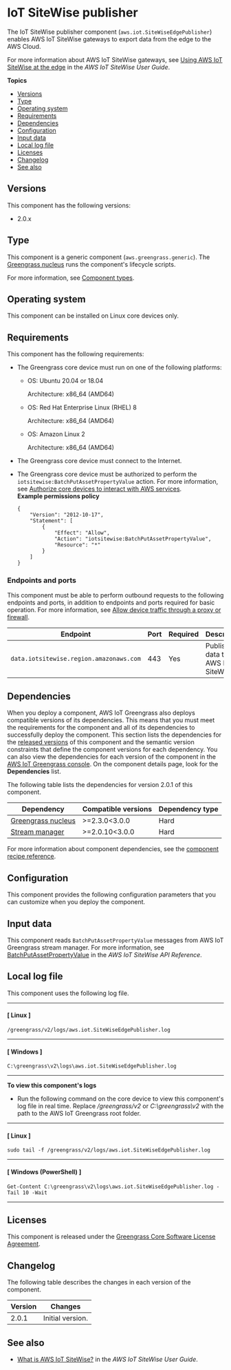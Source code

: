 # IoT SiteWise publisher<a name="iotsitewise-publisher-component"></a>

The IoT SiteWise publisher component \(`aws.iot.SiteWiseEdgePublisher`\) enables AWS IoT SiteWise gateways to export data from the edge to the AWS Cloud\.

For more information about AWS IoT SiteWise gateways, see [Using AWS IoT SiteWise at the edge](https://docs.aws.amazon.com/iot-sitewise/latest/userguide/gateways-ggv2.html) in the *AWS IoT SiteWise User Guide*\.

**Topics**
+ [Versions](#iotsitewise-publisher-component-versions)
+ [Type](#iotsitewise-publisher-component-type)
+ [Operating system](#iotsitewise-publisher-component-os-support)
+ [Requirements](#iotsitewise-publisher-component-requirements)
+ [Dependencies](#iotsitewise-publisher-component-dependencies)
+ [Configuration](#iotsitewise-publisher-component-configuration)
+ [Input data](#iotsitewise-publisher-component-input-data)
+ [Local log file](#iotsitewise-publisher-component-log-file)
+ [Licenses](#iotsitewise-publisher-component-licenses)
+ [Changelog](#iotsitewise-publisher-component-changelog)
+ [See also](#iotsitewise-publisher-component-see-also)

## Versions<a name="iotsitewise-publisher-component-versions"></a>

This component has the following versions:
+ 2\.0\.x

## Type<a name="iotsitewise-publisher-component-type"></a>

<a name="public-component-type-generic"></a>This <a name="public-component-type-generic-phrase"></a>component is a generic component \(`aws.greengrass.generic`\)\. The [Greengrass nucleus](greengrass-nucleus-component.md) runs the component's lifecycle scripts\.

<a name="public-component-type-more-information"></a>For more information, see [Component types](develop-greengrass-components.md#component-types)\.

## Operating system<a name="iotsitewise-publisher-component-os-support"></a>

This component can be installed on Linux core devices only\.

## Requirements<a name="iotsitewise-publisher-component-requirements"></a>

This component has the following requirements:
+ The Greengrass core device must run on one of the following platforms:
  + OS: Ubuntu 20\.04 or 18\.04

    Architecture: x86\_64 \(AMD64\)
  + OS: Red Hat Enterprise Linux \(RHEL\) 8

    Architecture: x86\_64 \(AMD64\)
  + OS: Amazon Linux 2

    Architecture: x86\_64 \(AMD64\)
+ The Greengrass core device must connect to the Internet\.
+ The Greengrass core device must be authorized to perform the `iotsitewise:BatchPutAssetPropertyValue` action\. For more information, see [Authorize core devices to interact with AWS services](https://docs.aws.amazon.com/greengrass/v2/developerguide/device-service-role.html)\.  
**Example permissions policy**  

  ```
  {
      "Version": "2012-10-17",
      "Statement": [
          {
              "Effect": "Allow",
              "Action": "iotsitewise:BatchPutAssetPropertyValue",
              "Resource": "*"
          }
      ]
  }
  ```

### Endpoints and ports<a name="iotsitewise-publisher-component-endpoints"></a>

This component must be able to perform outbound requests to the following endpoints and ports, in addition to endpoints and ports required for basic operation\. For more information, see [Allow device traffic through a proxy or firewall](allow-device-traffic.md)\.


| Endpoint | Port | Required | Description | 
| --- | --- | --- | --- | 
|  `data.iotsitewise.region.amazonaws.com`  | 443 | Yes |  Publish data to AWS IoT SiteWise\.  | 

## Dependencies<a name="iotsitewise-publisher-component-dependencies"></a>

When you deploy a component, AWS IoT Greengrass also deploys compatible versions of its dependencies\. This means that you must meet the requirements for the component and all of its dependencies to successfully deploy the component\. This section lists the dependencies for the [released versions](#iotsitewise-publisher-component-changelog) of this component and the semantic version constraints that define the component versions for each dependency\. You can also view the dependencies for each version of the component in the [AWS IoT Greengrass console](https://console.aws.amazon.com/greengrass)\. On the component details page, look for the **Dependencies** list\.

The following table lists the dependencies for version 2\.0\.1 of this component\.


| Dependency | Compatible versions | Dependency type | 
| --- | --- | --- | 
| [Greengrass nucleus](greengrass-nucleus-component.md) | >=2\.3\.0<3\.0\.0 | Hard | 
| [Stream manager](stream-manager-component.md) | >=2\.0\.10<3\.0\.0 | Hard | 

For more information about component dependencies, see the [component recipe reference](component-recipe-reference.md#recipe-reference-component-dependencies)\.

## Configuration<a name="iotsitewise-publisher-component-configuration"></a>

This component provides the following configuration parameters that you can customize when you deploy the component\.

## Input data<a name="iotsitewise-publisher-component-input-data"></a>



This component reads `BatchPutAssetPropertyValue` messages from AWS IoT Greengrass stream manager\. For more information, see [BatchPutAssetPropertyValue](https://docs.aws.amazon.com/iot-sitewise/latest/APIReference/API_BatchPutAssetPropertyValue.html) in the *AWS IoT SiteWise API Reference*\.

## Local log file<a name="iotsitewise-publisher-component-log-file"></a>

This component uses the following log file\.

------
#### [ Linux ]

```
/greengrass/v2/logs/aws.iot.SiteWiseEdgePublisher.log
```

------
#### [ Windows ]

```
C:\greengrass\v2\logs\aws.iot.SiteWiseEdgePublisher.log
```

------

**To view this component's logs**
+ Run the following command on the core device to view this component's log file in real time\. Replace */greengrass/v2* or *C:\\greengrass\\v2* with the path to the AWS IoT Greengrass root folder\.

------
#### [ Linux ]

  ```
  sudo tail -f /greengrass/v2/logs/aws.iot.SiteWiseEdgePublisher.log
  ```

------
#### [ Windows \(PowerShell\) ]

  ```
  Get-Content C:\greengrass\v2\logs\aws.iot.SiteWiseEdgePublisher.log -Tail 10 -Wait
  ```

------

## Licenses<a name="iotsitewise-publisher-component-licenses"></a>

<a name="component-core-software-license"></a>This component is released under the [Greengrass Core Software License Agreement](https://greengrass-release-license.s3.us-west-2.amazonaws.com/greengrass-license-v1.pdf)\.

## Changelog<a name="iotsitewise-publisher-component-changelog"></a>

The following table describes the changes in each version of the component\.


|  **Version**  |  **Changes**  | 
| --- | --- | 
|  2\.0\.1  |  Initial version\.  | 

## See also<a name="iotsitewise-publisher-component-see-also"></a>
+ [What is AWS IoT SiteWise?](https://docs.aws.amazon.com/iot-sitewise/latest/userguide/what-is-sitewise.html) in the *AWS IoT SiteWise User Guide*\.